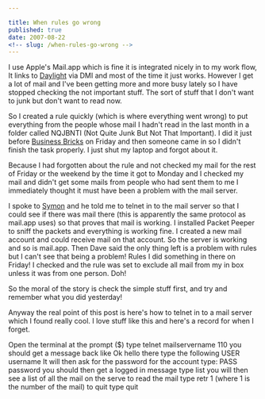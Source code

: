 ```yaml
---

title: When rules go wrong
published: true
date: 2007-08-22
<!-- slug: /when-rules-go-wrong -->
---
```



I use Apple's Mail.app which is fine it is integrated nicely in to my work flow, It links to <a title="Daylight" href="http://marketcircle.com/daylite/index.html" target="_blank">Daylight</a> via DMI and most of the time it just works. However I get a lot of mail and I've been getting more and more busy lately so I have stopped checking the not important stuff. The sort of stuff that I don't want to junk but don't want to read now.

So I created a rule quickly (which is where everything went wrong) to put everything from the people whose mail I hadn't read in the last month in a folder called NQJBNTI (Not Quite Junk But Not That Important). I did it just before <a title="Business Bricks" href="http://upcoming.yahoo.com/event/215585/" target="_blank">Business Bricks</a> on Friday and then someone came in so I didn't finish the task properly. I just shut my laptop and forgot about it.

Because I had forgotten about the rule and not checked my mail for the rest of Friday or the weekend by the time it got to Monday and I checked my mail and didn't get some mails from people who had sent them to me I immediately thought it must have been a problem with the mail server.

I spoke to <a title="Symon" href="http://homepage.mac.com/symonc/" target="_blank">Symon</a> and he told me to telnet in to the mail server so that I could see if there was mail there (this is apparently the same protocol as mail.app uses) so that proves that mail is working. I installed Packet Peeper to sniff the packets and everything is working fine. I created a new mail account and could receive mail on that account. So the server is working and so is mail.app. Then Dave said the only thing left is a problem with rules but I can't see that being a problem! Rules I did something in there on Friday! I checked and the rule was set to exclude all mail from my in box unless it was from one person. Doh!

So the moral of the story is check the simple stuff first, and try and remember what you did yesterday!

Anyway the real point of this post is here's how to telnet in to a mail server which I found really cool. I love stuff like this and here's a record for when I forget.

Open the terminal
at the prompt ($) type telnet mailservername 110
you should get a message back like Ok hello there
type the following
USER username
It will then ask for the password for the account type:
PASS password
you should then get a logged in message
type list
you will then see a list of all the mail on the serve to read the mail type
retr 1 (where 1 is the number of the mail)
to quit type quit
